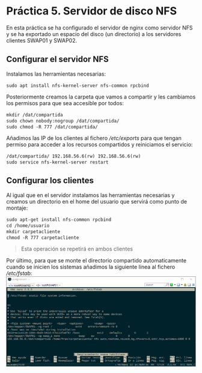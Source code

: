 # Práctica 5. Servidor de disco NFS

En esta práctica se ha configurado el servidor de nginx como servidor NFS y se ha exportado un espacio del disco (un directorio) a los servidores clientes SWAP01 y SWAP02.

## Configurar el servidor NFS

Instalamos las herramientas necesarias:

    sudo apt install nfs-kernel-server nfs-common rpcbind

Posteriormente creamos la carpeta que vamos a compartir y les cambiamos los permisos para que sea accesible por todos:

    mkdir /dat/compartida
    sudo chown nobody:nogroup /dat/compartida/
    sudo chmod -R 777 /dat/compartida/

Añadimos las IP de los clientes al fichero */etc/exports* para que tengan permiso para acceder a los recursos compartidos y reiniciamos el servicio:

    /dat/compartida/ 192.168.56.6(rw) 192.168.56.6(rw)
    sudo service nfs-kernel-server restart

## Configurar los clientes

Al igual que en el servidor instalamos las herramientas necesarias y creamos un directorio en el home del usuario que servirá como punto de montaje:

    sudo apt-get install nfs-common rpcbind
    cd /home/usuario
    mkdir carpetacliente
    chmod -R 777 carpetacliente

> Esta operación se repetirá en ambos clientes

Por último, para que se monte el directorio compartido automaticamente cuando se inicien los sistemas añadimos la siguiente línea al fichero */etc/fstab*:
![configuración fstab](img/fstab.png)